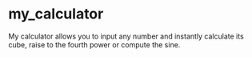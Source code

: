 # my_calculator
My calculator allows you to input any number and instantly calculate its cube, raise to the fourth power or compute the sine.

